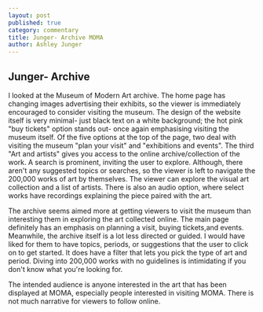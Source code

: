 ```yaml
---
layout: post
published: true
category: commentary
title: Junger- Archive MOMA
author: Ashley Junger
---
```

## Junger- Archive

I looked at the Museum of Modern Art archive. The home page has changing images advertising their exhibits, so the viewer is immediately encouraged to consider visiting the museum. The design of the website itself is very minimal- just black text on a white background; the hot pink "buy tickets" option stands out- once again emphasising visiting the museum itself. Of the five options at the top of the page, two deal with visiting the museum "plan your visit" and "exhibitions and events". The third "Art and artists" gives you access to the online archive/collection of the work. A search is prominent, inviting the user to explore. Although, there aren't any suggested topics or searches, so the viewer is left to navigate the 200,000 works of art by themselves. The viewer can explore the visual art collection and a list of artists. There is also an audio option, where select works have recordings explaining the piece paired with the art.

The archive seems aimed more at getting viewers to visit the museum than interesting them in exploring the art collected online. The main page definitely has an emphasis on planning a visit, buying tickets,and events. Meanwhile, the archive itself is a lot less directed or guided. I would have liked for them to have topics, periods, or suggestions that the user to click on to get started. It does have a filter that lets you pick the type of art and period. Diving into 200,000 works with no guidelines is intimidating if you don't know what you're looking for.

The intended audience is anyone interested in the art that has been displayed at MOMA, especially people interested in visiting MOMA. There is not much narrative for viewers to follow online.
